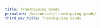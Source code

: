 ```yaml
---
title: Transhipping Goods
permalink: /businesses/transhipping-goods/
third_nav_title: Transhipping Goods
---
```

